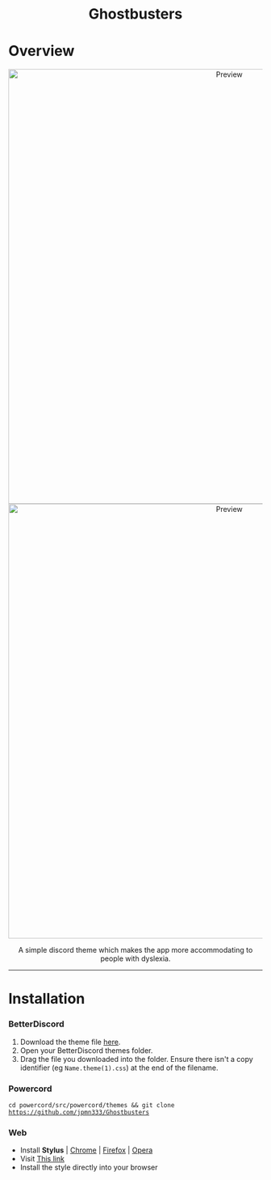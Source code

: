 <h1 align="center">Ghostbusters</h1>

# Overview

<p align="center">
  <img alt="Preview" width="860" alt="preview" src="https://i.imgur.com/NDR03jf.png">
  <img alt="Preview" width="860" alt="preview" src="https://i.imgur.com/pgL7ZmF.png">
<p align="center">

<p align="center">A simple discord theme which makes the app more accommodating to people with dyslexia.</p>

---

# Installation

### BetterDiscord

1. Download the theme file [here](https://downgit.github.io/#/home?url=https://github.com/jpmn333/Ghostbusters/blob/main/Ghostbusters.theme.css).
2. Open your BetterDiscord themes folder.
3. Drag the file you downloaded into the folder. Ensure there isn't a copy identifier (eg `Name.theme(1).css`) at the end of the filename.

### Powercord

<code>cd powercord/src/powercord/themes && git clone https://github.com/jpmn333/Ghostbusters</code>

### Web

* Install **Stylus** | [Chrome](https://chrome.google.com/webstore/detail/stylus/clngdbkpkpeebahjckkjfobafhncgmne) | [Firefox](https://addons.mozilla.org/en-US/firefox/addon/styl-us/) | [Opera](https://github.com/openstyles/stylus/wiki/Opera,-Outdated-Stylus)
* Visit [This link](https://raw.githubusercontent.com/NYRI4/Discolored/master/support/discolored.user.css)
* Install the style directly into your browser
